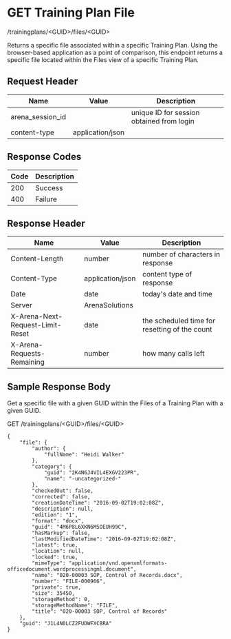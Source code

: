 # GET Training Plan File


/trainingplans/&lt;GUID&gt;/files/&lt;GUID&gt;

Returns a specific file associated within a specific Training Plan. Using the browser\-based application as a point of comparison, this endpoint returns a specific file located within the Files view of a specific Training Plan.

## Request Header

| Name | Value | Description |
|  --- |  --- |  --- | 
| arena_session_id |   | unique ID for session obtained from login |
| content\-type | application/json |   |

## Response Codes

| Code | Description |
|  --- |  --- | 
| 200 | Success |
| 400 | Failure |

## Response Header

| Name | Value | Description |
|  --- |  --- |  --- | 
| Content\-Length | number | number of characters in response |
| Content\-Type | application/json | content type of response |
| Date | date | today's date and time |
| Server | ArenaSolutions |   |
| X\-Arena\-Next\-Request\-Limit\-Reset  | date | the scheduled time for resetting of the count |
| X\-Arena\-Requests\-Remaining  | number | how many calls left |

## Sample Response Body
Get a specific file with a given GUID within the Files of a  Training Plan with a given GUID.

GET /trainingplans/&lt;GUID&gt;/files/&lt;GUID&gt;

```
{
    "file": {
        "author": {
            "fullName": "Heidi Walker"
        },
        "category": {
            "guid": "2K4N6J4VIL4EXGV223PR",
            "name": "-uncategorized-"
        },
        "checkedOut": false,
        "corrected": false,
        "creationDateTime": "2016-09-02T19:02:08Z",
        "description": null,
        "edition": "1",
        "format": "docx",
        "guid": "4M6P8L6XKN6M5OEUH99C",
        "hasMarkup": false,
        "lastModifiedDateTime": "2016-09-02T19:02:08Z",
        "latest": true,
        "location": null,
        "locked": true,
        "mimeType": "application/vnd.openxmlformats-officedocument.wordprocessingml.document",
        "name": "020-00003 SOP, Control of Records.docx",
        "number": "FILE-000966",
        "private": true,
        "size": 35450,
        "storageMethod": 0,
        "storageMethodName": "FILE",
        "title": "020-00003 SOP, Control of Records"
    },
    "guid": "J1L4N0LCZ2FUDWFXC8RA"
}
```
